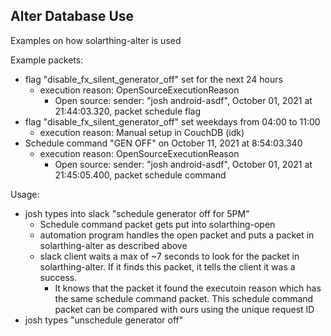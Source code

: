 ## Alter Database Use
Examples on how solarthing-alter is used

Example packets:
* flag "disable_fx_silent_generator_off" set for the next 24 hours
  * execution reason: OpenSourceExecutionReason
    * Open source: sender: "josh android-asdf", October 01, 2021 at 21:44:03.320, packet schedule flag
* flag "disable_fx_silent_generator_off" set weekdays from 04:00 to 11:00
  * execution reason: Manual setup in CouchDB (idk)
* Schedule command "GEN OFF" on October 11, 2021 at 8:54:03.340
  * execution reason: OpenSourceExecutionReason
    * Open source: sender: "josh android-asdf", October 01, 2021 at 21:45:05.400, packet schedule command



Usage:
* josh types into slack "schedule generator off for 5PM"
  * Schedule command packet gets put into solarthing-open
  * automation program handles the open packet and puts a packet in solarthing-alter as described above
  * slack client waits a max of ~7 seconds to look for the packet in solarthing-alter. If it finds this packet, it tells
  the client it was a success.
    * It knows that the packet it found the executoin reason which has the same schedule command packet. This schedule command packet can
    be compared with ours using the unique request ID
* josh types "unschedule generator off"

